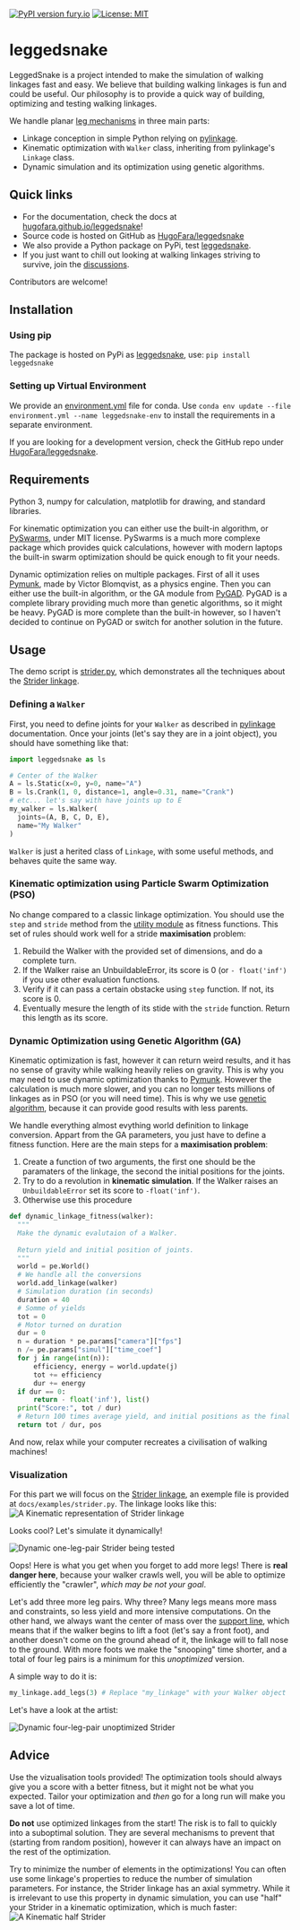 [![PyPI version fury.io](https://badge.fury.io/py/leggedsnake.svg)](https://pypi.python.org/pypi/leggedsnake/)
[![License: MIT](https://img.shields.io/badge/license-MIT-blue.svg )](https://raw.githubusercontent.com/HugoFara/leggedsnake/main/LICENSE.rst)
# leggedsnake
LeggedSnake is a project intended to make the simulation of walking linkages fast and easy. We believe that building walking linkages is fun and could be useful. Our philosophy is to provide a quick way of building, optimizing and testing walking linkages.

We handle planar [leg mechanisms](https://en.wikipedia.org/wiki/Leg_mechanism) in three main parts:
* Linkage conception in simple Python relying on [pylinkage](https://github.com/HugoFara/pylinkage).
* Kinematic optimization with ``Walker`` class, inheriting from pylinkage's ``Linkage`` class.
* Dynamic simulation and its optimization using genetic algorithms.

## Quick links
* For the documentation, check the docs at [hugofara.github.io/leggedsnake](https://hugofara.github.io/leggedsnake/)!
* Source code is hosted on GitHub as [HugoFara/leggedsnake](https://github.com/HugoFara/leggedsnake)
* We also provide a Python package on PyPi, test [leggedsnake](https://pypi.org/project/leggedsnake/).
* If you just want to chill out looking at walking linkages striving to survive, join the [discussions](https://github.com/HugoFara/leggedsnake/discussions).

Contributors are welcome!

## Installation
### Using pip
The package is hosted on PyPi as [leggedsnake](https://pypi.org/project/leggedsnake/), use:
``pip install leggedsnake``

### Setting up Virtual Environment
We provide an [environment.yml](https://github.com/HugoFara/leggedsnake/blob/master/environment.yml) file for conda. Use ``conda env update --file environment.yml --name leggedsnake-env`` to install the requirements in a separate environment. 

If you are looking for a development version, check the GitHub repo under [HugoFara/leggedsnake](https://github.com/HugoFara/leggedsnake). 

## Requirements

Python 3, numpy for calculation, matplotlib for drawing, and standard libraries. 

For kinematic optimization you can either use the built-in algorithm, or [PySwarms](https://pyswarms.readthedocs.io/en/latest/), under MIT license. PySwarms is a much more complexe package which provides quick calculations, however with modern laptops the built-in swarm optimization should be quick enough to fit your needs.

Dynamic optimization relies on multiple packages. First of all it uses [Pymunk](http://www.pymunk.org/en/latest/index.html), made by Victor Blomqvist, as a physics engine. Then you can either use the built-in algorithm, or the GA module from [PyGAD](https://pygad.readthedocs.io/en/latest/). PyGAD is a complete library providing much more than genetic algorithms, so it might be heavy. PyGAD is more complete than the built-in however, so I haven't decided to continue on PyGAD or switch for another solution in the future.

## Usage

The demo script is [strider.py](https://github.com/HugoFara/leggedsnake/blob/main/docs/examples/strider.py), which demonstrates all the techniques about the [Strider linkage](https://www.diywalkers.com/strider-linkage-plans.html).

### Defining a ``Walker``
First, you need to define joints for your ``Walker`` as described in [pylinkage](https://github.com/HugoFara/pylinkage) documentation. Once your joints (let's say they are in a joint object), you should have something like that:
```python
import leggedsnake as ls

# Center of the Walker
A = ls.Static(x=0, y=0, name="A")
B = ls.Crank(1, 0, distance=1, angle=0.31, name="Crank")
# etc... let's say with have joints up to E
my_walker = ls.Walker(
  joints=(A, B, C, D, E),
  name="My Walker"
)
```

``Walker`` is just a herited class of ``Linkage``, with some useful methods, and behaves quite the same way.

### Kinematic optimization using Particle Swarm Optimization (PSO)
No change compared to a classic linkage optimization. You should use the ``step`` and ``stride`` method from the [utility module](https://github.com/HugoFara/leggedsnake/blob/master/leggedsnake/utility.py) as fitness functions. 
This set of rules should work well for a stride **maximisation** problem:
1. Rebuild the Walker with the provided set of dimensions, and do a complete turn.
1. If the Walker raise an UnbuildableError, its score is 0 (or ``- float('inf')`` if you use other evaluation functions.
1. Verify if it can pass a certain obstacke using ``step`` function. If not, its score is 0.
1. Eventually mesure the length of its stide with the ``stride`` function. Return this length as its score.

### Dynamic Optimization using Genetic Algorithm (GA)
Kinematic optimization is fast, however it can return weird results, and it has no sense of gravity while walking heavily relies on gravity. This is why you may need to use dynamic optimization thanks to [Pymunk](http://www.pymunk.org/en/latest/index.html). However the calculation is much more slower, and you can no longer tests millions of linkages as in PSO (or you will need time). This is why we use [genetic algorithm](https://en.wikipedia.org/wiki/Genetic_algorithm), because it can provide good results with less parents.

We handle everything almost evything world definition to linkage conversion. Appart from the GA parameters, you just have to define a fitness function. Here are the main steps for a **maximisation problem**:
1. Create a function of two arguments, the first one should be the paramaters of the linkage, the second the initial positions for the joints.
1. Try to do a revolution in **kinematic simulation**. If the Walker raises an ``UnbuildableError`` set its score to ``-float('inf')``.
1. Otherwise use this procedure 

```python
def dynamic_linkage_fitness(walker):
  """
  Make the dynamic evalutaion of a Walker.
  
  Return yield and initial position of joints.
  """
  world = pe.World()
  # We handle all the conversions
  world.add_linkage(walker)
  # Simulation duration (in seconds)
  duration = 40
  # Somme of yields
  tot = 0
  # Motor turned on duration
  dur = 0
  n = duration * pe.params["camera"]["fps"]
  n /= pe.params["simul"]["time_coef"]
  for j in range(int(n)):
      efficiency, energy = world.update(j)
      tot += efficiency
      dur += energy
  if dur == 0:
      return - float('inf'), list()
  print("Score:", tot / dur)
  # Return 100 times average yield, and initial positions as the final score
  return tot / dur, pos
```

And now, relax while your computer recreates a civilisation of walking machines!

### Visualization
For this part we will focus on the [Strider linkage](https://www.diywalkers.com/strider-linkage-plans.html), an exemple file is provided at ``docs/examples/strider.py``. The linkage looks like this:
![A Kinematic representation of Strider linkage](https://github.com/HugoFara/leggedsnake/raw/master/docs/examples/images/Kinematic%20unoptimized%20Strider.gif)

Looks cool? Let's simulate it dynamically!

![Dynamic one-leg-pair Strider being tested](https://github.com/HugoFara/leggedsnake/raw/master/docs/examples/images/Dynamic%20unoptimized%20one-legged%20Strider.gif)

Oops! Here is what you get when you forget to add more legs! There is **real danger here**, because your walker crawls well, you will be able to optimize efficiently the "crawler", *which may be not your goal*. 

Let's add three more leg pairs. Why three? Many legs means more mass and constraints, so less yield and more intensive computations. On the other hand, we always want the center of mass over the [support line](https://en.wikipedia.org/wiki/Support_polygon), which means that if the walker begins to lift a foot (let's say a front foot), and another doesn't come on the ground ahead of it, the linkage will to fall nose to the ground. With more foots we make the "snooping" time shorter, and a total of four leg pairs is a minimum for this *unoptimized* version. 

A simple way to do it is:
```python
my_linkage.add_legs(3) # Replace "my_linkage" with your Walker object
```
Let's have a look at the artist:

![Dynamic four-leg-pair unoptimized Strider](https://github.com/HugoFara/leggedsnake/raw/master/docs/examples/images/Dynamic%20unoptimized%20strider.gif)

## Advice
Use the vizualisation tools provided! The optimization tools should always give you a score with a better fitness, but it might not be what you expected. Tailor your optimization and *then* go for a long run will make you save a lot of time.

**Do not** use optimized linkages from the start! The risk is to fall to quickly into a suboptimal solution. They are several mechanisms to prevent that (starting from random position), however it can always have an impact on the rest of the optimization.

Try to minimize the number of elements in the optimizations! You can often use some linkage's properties to reduce the number of simulation parameters. For instance, the Strider linkage has an axial symmetry. While it is irrelevant to use this property in dynamic simulation, you can use "half" your Strider in a kinematic optimization, which is much faster:
![A Kinematic half Strider](https://github.com/HugoFara/leggedsnake/raw/master/docs/examples/images/Kinematic%20half-Strider.gif)
